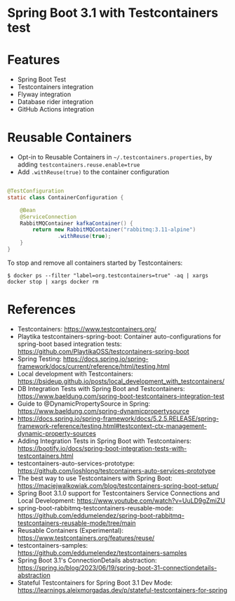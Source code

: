 Spring Boot 3.1 with Testcontainers test
========================================

# Features

* Spring Boot Test
* Testcontainers integration
* Flyway integration
* Database rider integration
* GitHub Actions integration

# Reusable Containers

* Opt-in to Reusable Containers in `~/.testcontainers.properties`, by adding `testcontainers.reuse.enable=true`
* Add `.withReuse(true)` to the container configuration

```java

@TestConfiguration
static class ContainerConfiguration {

    @Bean
    @ServiceConnection
    RabbitMQContainer kafkaContainer() {
        return new RabbitMQContainer("rabbitmq:3.11-alpine")
                .withReuse(true);
    }
}
```

To stop and remove all containers started by Testcontainers:

```shell
$ docker ps --filter "label=org.testcontainers=true" -aq | xargs docker stop | xargs docker rm
```

# References

* Testcontainers: https://www.testcontainers.org/
* Playtika testcontainers-spring-boot: Container auto-configurations for spring-boot based integration
  tests: https://github.com/PlaytikaOSS/testcontainers-spring-boot
* Spring Testing:  https://docs.spring.io/spring-framework/docs/current/reference/html/testing.html
* Local development with Testcontainers: https://bsideup.github.io/posts/local_development_with_testcontainers/
* DB Integration Tests with Spring Boot and
  Testcontainers: https://www.baeldung.com/spring-boot-testcontainers-integration-test
* Guide to @DynamicPropertySource in Spring: https://www.baeldung.com/spring-dynamicpropertysource
* https://docs.spring.io/spring-framework/docs/5.2.5.RELEASE/spring-framework-reference/testing.html#testcontext-ctx-management-dynamic-property-sources
* Adding Integration Tests in Spring Boot with
  Testcontainers: https://bootify.io/docs/spring-boot-integration-tests-with-testcontainers.html
* testcontainers-auto-services-prototype: https://github.com/joshlong/testcontainers-auto-services-prototype
* The best way to use Testcontainers with Spring
  Boot: https://maciejwalkowiak.com/blog/testcontainers-spring-boot-setup/
* Spring Boot 3.1.0 support for Testcontainers Service Connections and Local
  Development: https://www.youtube.com/watch?v=UuLD9gZmiZU
* spring-boot-rabbitmq-testcontainers-reusable-mode: https://github.com/eddumelendez/spring-boot-rabbitmq-testcontainers-reusable-mode/tree/main
* Reusable Containers (Experimental): https://www.testcontainers.org/features/reuse/
* testcontainers-samples: https://github.com/eddumelendez/testcontainers-samples
* Spring Boot 3.1's ConnectionDetails abstraction: https://spring.io/blog/2023/06/19/spring-boot-31-connectiondetails-abstraction
* Stateful Testcontainers for Spring Boot 3.1 Dev Mode: https://learnings.aleixmorgadas.dev/p/stateful-testcontainers-for-spring

